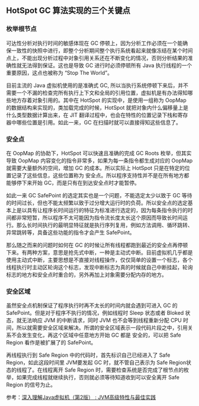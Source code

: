 ## HotSpot GC 算法实现的三个关键点

### 枚举根节点

可达性分析对执行时间的敏感体现在 GC 停顿上，因为分析工作必须在一个能确保一致性的快照中进行，即整个分析期间整个执行系统看起来就像冻结在某个时间点上，不能出现分析过程中对象引用关系还在不断变化的情况，否则分析结果的准确性就无法得到保证。这也是导致 GC 进行时必须停顿所有 Java 执行线程的一个重要原因，这点也被称为 “Stop The World”。

目前主流的 Java 虚拟机使用的是准确式 GC, 所以当执行系统停顿下来后，并不需要一个不漏的检查完所有执行上下文和全局的引用位置，虚拟机是有办法得知哪些地方存着对象引用的。其中在 HotSpot 的实现中，是使用一组称为 OopMap 的数据结构来实现的，类加载完成的时候，HotSpot 就把对象内什么偏移量上是什么类型数据计算出来，在 JIT 翻译过程中，也会在特性的位置记录下栈和寄存器中哪些位置是引用。如此一来，GC 在扫描时就可以直接得知这些信息了。

### 安全点

在 OopMap 的协助下，HotSpot 可以快速且准确的完成 GC Roots 枚举，但其实导致 OopMap 内容变化的指令非常多，如果为每一条指令都生成对应的 OopMap 就需要大量额外的空间，增加 GC 的成本。所以实际上 HotSpot 只是在特定的位置记录了这些信息，这些位置称为 安全点。所以程序支持性并不是在所有地方都能够停下来开始 GC，而是只有在到达安全点时才能暂停。

如此一来 GC SafePoint 的选定其实也是一个问题，不能选定太少以致于 GC 等待的时间过长，但也不能太频繁以致于过分增大运行时的负荷。所以安全点的选定基本上是以具有让程序长时间运行的特征为标准进行选定的，因为每条指令执行的时间都非常短暂，所以程序不太可能因为指令流长度太长这个原因而导致长时间运行。那么长时间执行的最明显特征就是执行序列复用，例如方法调用、循环跳转、异常跳转等，具备这些功能的指令才会产生 SafePoint。

那么随之而来的问题时如何在 GC 的时候让所有线程都跑到最近的安全点再停顿下来。有两种方案，意思是抢先式中断，一种是主动式中断。目前虚拟机几乎都是使用主动式中断，主要思想是不直接对线程操作，仅仅简单的设置一个标志，各个线程执行时主动区轮询这个标志，发现中断标志为真的时候就自己中断挂起，轮询标志的地方和安全点时重合的，另外再加上对象需要分配内存的地方。

### 安全区域

虽然安全点机制保证了程序执行时再不太长的时间内就会遇到可进入 GC 的 SafePoint。但是对于程序不执行的情况，例如线程时 Sleep 状态或者 Bloked 状态，就无法响应 JVM 的中断请求，同时 JVM 也不会等到线程重新分配 CPU 时间，所以就需要安全区域来解决。所谓的安全区域表示一段代码片段之中，引用关系不会发生变化，再这个区域中任意地方开始 GC 都是 安全的，可以把  Safe Region 看作是被扩展了的 SafePoint。

再线程执行到 Safe Region 中的代码时，首先标识自己已经进入了 Safe Region，如此这段时间里 JVM要发起 GC 时，就不管自己表示为 Safe Region状态的线程了。在线程离开 Safe Region 时，需要检查系统是否完成了根节点的枚举，如果完成线程就继续执行，否则就必须等待知道收到可以安全离开 Safe Region 的信号为止。



参考：[深入理解Java虚拟机（第2版） : JVM高级特性与最佳实践](https://book.douban.com/subject/24722612/)